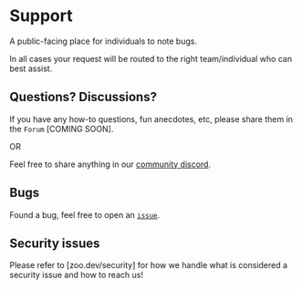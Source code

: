 # Support 

A public-facing place for individuals to note bugs.

In all cases your request will be routed to the right team/individual who can best assist.

## Questions? Discussions?

If you have any how-to questions, fun anecdotes, etc, please share them in the `Forum` [COMING SOON].

OR

Feel free to share anything in our [community discord](https://discord.gg/S9yW9rjGhF).

## Bugs

Found a bug, feel free to open an [`issue`](https://github.com/KittyCAD/support/issues).

## Security issues

Please refer to [zoo.dev/security] for how we handle what is considered a security issue and how to reach us!
